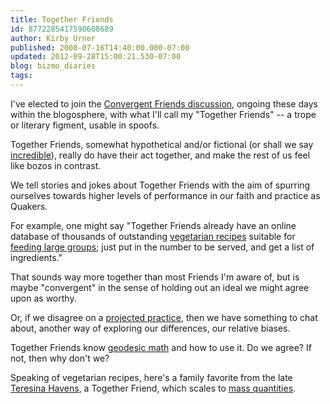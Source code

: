 ```yaml
---
title: Together Friends
id: 8772285417590608689
author: Kirby Urner
published: 2008-07-16T14:40:00.000-07:00
updated: 2012-09-28T15:00:21.530-07:00
blog: bizmo_diaries
tags: 
---
```


I've elected to join the [Convergent Friends discussion](http://thegoodraisedup.blogspot.com/2007/03/unraveling-myths-about-convergent.html), ongoing these days within the blogosphere, with what I'll call my "Together Friends" -- a trope or literary figment, usable in spoofs.

Together Friends, somewhat hypothetical and/or fictional (or shall we say [incredible](http://mybizmo.blogspot.com/2005/02/incredibles-movie-review.html)), really do have their act together, and make the rest of us feel like bozos in contrast.

We tell stories and jokes about Together Friends with the aim of spurring ourselves towards higher levels of performance in our faith and practice as Quakers.

For example, one might say "Together Friends already have an online database of thousands of outstanding [vegetarian recipes](http://www.vegetarianfriends.net/) suitable for [feeding large groups](http://worldgame.blogspot.com/2006/09/more-about-quakers.html); just put in the number to be served, and get a list of ingredients."

That sounds way more together than most Friends I'm aware of, but is maybe "convergent" in the sense of holding out an ideal we might agree upon as worthy.

Or, if we disagree on a [projected practice](http://mybizmo.blogspot.com/2007/09/more-ethnography.html), then we have something to chat about, another way of exploring our differences, our relative biases.

Together Friends know [geodesic math](http://mybizmo.blogspot.com/2008/02/quaker-geometry.html) and how to use it.  Do we agree? If not, then why don't we?

Speaking of vegetarian recipes, here's a family favorite from the late [Teresina Havens](http://controlroom.blogspot.com/2008/06/quaker-economics.html), a Together Friend, which scales to [mass quantities](http://mybizmo.blogspot.com/2005/11/coneheads-in-case.html).

[](https://blogger.googleusercontent.com/img/b/R29vZ2xl/AVvXsEg4Z31w3dqAB4mLb8yian2FCWioDNk7zhhapWcjO-ksBx_ZtWiANtIaQTpSo49LTBrlHwxNPmjB5qBvc7c0zVhnXQFuYA8SPGvkAEwBNvFWmEVJivhPt1xYtmL26_qJiTj64HvW/s1600-h/teresina_lentils.png)